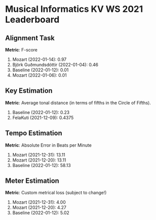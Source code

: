 # Musical Informatics KV WS 2021 Leaderboard

## Alignment Task

**Metric**: F-score

1. Mozart (2022-01-14): 0.97
2. Björk Guðmundsdóttir (2022-01-04): 0.46
3. Baseline (2022-01-12): 0.01
4. Mozart (2022-01-06): 0.01

## Key Estimation

**Metric**: Average tonal distance (in terms of fifths in the Circle of Fifths). 

1. Baseline (2022-01-12): 0.23
2. FelaKuti (2021-12-09): 0.4375

## Tempo Estimation

**Metric**: Absolute Error in Beats per Minute

1. Mozart (2021-12-31): 13.11
2. Mozart (2021-12-20): 13.11
3. Baseline (2022-01-12): 58.13

## Meter Estimation

**Metric**: Custom metrical loss (subject to change!)

1. Mozart (2021-12-31): 4.00
2. Mozart (2021-12-20): 4.27
3. Baseline (2022-01-12): 5.02

